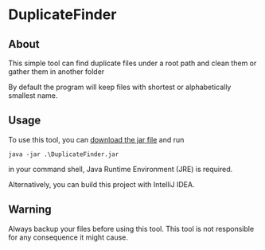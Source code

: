 # DuplicateFinder
## About
This simple tool can find duplicate files under a root path and clean them or gather them in another folder

By default the program will keep files with shortest or alphabetically smallest name.

## Usage
To use this tool, you can [download the jar file](https://raw.githubusercontent.com/Yaindrop/DuplicateFinder/master/out/artifacts/DuplicateFinder_jar/DuplicateFinder.jar) and run 

    java -jar .\DuplicateFinder.jar
in your command shell, Java Runtime Environment (JRE) is required.

Alternatively, you can build this project with IntelliJ IDEA.

## Warning
Always backup your files before using this tool. This tool is not responsible for any consequence it might cause.
